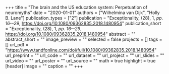 +++
title = "The brain and the US education system: Perpetuation of neuromyths"
date = "2020-01-01"
authors = ["Wilhelmina van Dijk", "Holly B. Lane"]
publication_types = ["2"]
publication = "Exceptionality, (28), 1, _pp. 16--29_, https://doi.org/10.1080/09362835.2018.1480954"
publication_short = "Exceptionality, (28), 1, _pp. 16--29_, https://doi.org/10.1080/09362835.2018.1480954"
abstract = ""
abstract_short = ""
image_preview = ""
selected = false
projects = []
tags = []
url_pdf = "https://www.tandfonline.com/doi/full/10.1080/09362835.2018.1480954"
url_preprint = ""
url_code = ""
url_dataset = ""
url_project = ""
url_slides = ""
url_video = ""
url_poster = ""
url_source = ""
math = true
highlight = true
[header]
image = ""
caption = ""
+++

